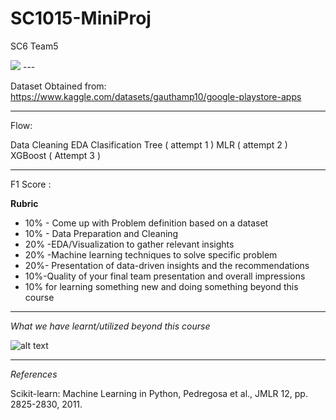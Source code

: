 # SC1015-MiniProj
SC6 Team5


<img src="./img/Google PLAYSTORE APP.png">
---

Dataset Obtained from:  https://www.kaggle.com/datasets/gauthamp10/google-playstore-apps

---
Flow:

Data Cleaning
EDA
Clasification Tree ( attempt 1 )
MLR ( attempt 2 )
XGBoost ( Attempt 3 )

---

F1 Score :


**Rubric**
* 10% - Come up with Problem definition based on a dataset
* 10% - Data Preparation and Cleaning
* 20% -EDA/Visualization to gather relevant insights
* 20% -Machine learning techniques to solve specific problem
* 20%- Presentation of data-driven insights and the recommendations
* 10%-Quality of your final team presentation and overall impressions
* 10% for learning something new and doing something beyond this course


---
*What we have learnt/utilized beyond this course*

![alt text](https://upload.wikimedia.org/wikipedia/commons/6/69/XGBoost_logo.png)

---
*References*

Scikit-learn: Machine Learning in Python, Pedregosa et al., JMLR 12, pp. 2825-2830, 2011.
